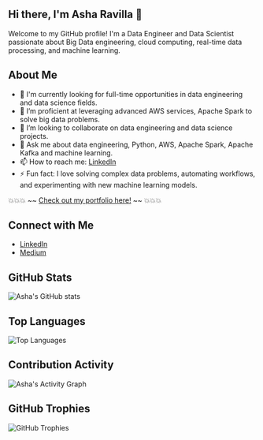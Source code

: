 ##  Hi there, I'm Asha Ravilla 👋

<!--
**AshaRavilla/AshaRavilla** is a ✨ _special_ ✨ repository because its `README.md` (this file) appears on your GitHub profile.

Here are some ideas to get you started:

- 🔭 I’m currently working on ...
- 🌱 I’m currently learning ...
- 👯 I’m looking to collaborate on ...
- 🤔 I’m looking for help with ...
- 💬 Ask me about ...
- 📫 How to reach me: ...
- 😄 Pronouns: ...
- ⚡ Fun fact: ...
-->

Welcome to my GitHub profile! I'm a Data Engineer and Data Scientist passionate about Big Data engineering, cloud computing, real-time data processing, and machine learning.

## About Me

- 🔭 I'm currently looking for full-time opportunities in data engineering and data science fields.
- 🌱 I’m proficient at leveraging advanced AWS services, Apache Spark to solve big data problems.
- 👯 I’m looking to collaborate on data engineering and data science projects.
- 💬 Ask me about data engineering, Python, AWS, Apache Spark, Apache Kafka and machine learning.
- 📫 How to reach me: [LinkedIn](https://www.linkedin.com/in/asha-ravilla/)
- ⚡ Fun fact: I love solving complex data problems, automating workflows, and experimenting with new machine learning models.

💥💥💥 ~~ [Check out my portfolio here!](https://github.com/AshaRavilla/portfolio) ~~ 💥💥💥

## Connect with Me

- [LinkedIn](https://www.linkedin.com/in/asha-ravilla/)
- [Medium](https://medium.com/@ashalatha579)

## GitHub Stats

![Asha's GitHub stats](https://github-readme-stats.vercel.app/api?username=AshaRavilla&show_icons=true&theme=radical)

## Top Languages

![Top Languages](https://github-readme-stats.vercel.app/api/top-langs/?username=AshaRavilla&layout=compact&theme=radical)

## Contribution Activity

![Asha's Activity Graph](https://github-readme-activity-graph.cyclic.app/graph?username=AshaRavilla&theme=react-dark&hide_border=true&area=true)

## GitHub Trophies

![GitHub Trophies](https://github-profile-trophy.vercel.app/?username=AshaRavilla&theme=radical&no-bg=true&no-frame=true&row=1&column=6)


